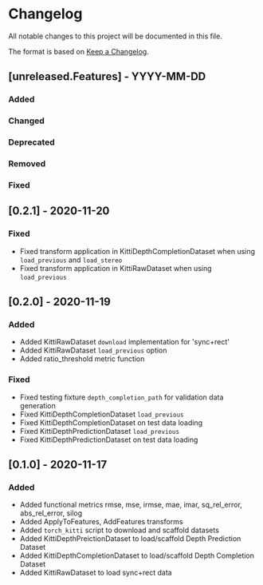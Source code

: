 # Changelog

All notable changes to this project will be documented in this file.

The format is based on [Keep a Changelog](http://keepachangelog.com/en/1.0.0/).

## [unreleased.Features] - YYYY-MM-DD

### Added

### Changed

### Deprecated

### Removed

### Fixed


## [0.2.1] - 2020-11-20

### Fixed

- Fixed transform application in KittiDepthCompletionDataset when using `load_previous` and `load_stereo`
- Fixed transform application in KittiRawDataset when using `load_previous`


## [0.2.0] - 2020-11-19

### Added

- Added KittiRawDataset `download` implementation for 'sync+rect'
- Added KittiRawDataset `load_previous` option
- Added ratio_threshold metric function

### Fixed

- Fixed testing fixture `depth_completion_path` for validation data generation
- Fixed KittiDepthCompletionDataset `load_previous`
- Fixed KittiDepthCompletionDataset on test data loading
- Fixed KittiDepthPredictionDataset `load_previous`
- Fixed KittiDepthPredictionDataset on test data loading

## [0.1.0] - 2020-11-17

### Added

- Added functional metrics rmse, mse, irmse, mae, imar, sq_rel_error, abs_rel_error, silog
- Added ApplyToFeatures, AddFeatures transforms
- Added `torch_kitti` script to download and scaffold datasets
- Added KittiDepthPreictionDataset to load/scaffold Depth Prediction Dataset
- Added KittiDepthCompletionDataset to load/scaffold Depth Completion Dataset
- Added KittiRawDataset to load sync+rect data
